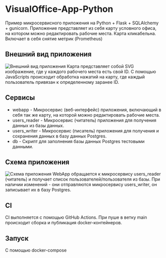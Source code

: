 # VisualOffice-App-Python
Пример микросервисного приложения на Python + Flask + SQLAlchemy + gunicorn.
Приложение представляет из себя карту условного офиса, на котором можно редактировать рабочие места. Карта кликабельна.
Включает в себя снятие метрик (Prometheus)
## Внешний вид приложения
![Внешний вид приложения](https://i.ibb.co/XbT4nVb/screen.png)
Карта представляет собой SVG изображение, где у каждого рабочего места есть свой ID.
С помощью JavaScripts происходит обработка нажатий на карту, где каждый пользователь привязан к определенному заранее ID.
## Сервисы
* webapp - Микросервис (веб-интерфейс) приложения, включающий в себя так же карту, на которой можно редактировать рабочие места.
* users_reader - Микросервис (читатель) приложения для получения данных из базы данных.
* users_writer - Микросервис (писатель) приложения для получения и сохранения данных в базу данных Postgres.
* db - Скрипт для заполнения базы данных Postgres тестовыми данными.
## Схема приложения
![Схема приложения](https://i.ibb.co/y0SzFRd/screen-scheme.png) 
WebApp обращается к микросервису users_reader (читатель) и получает список пользователей/пользователя из базы.
При наличии изменений - они отправляются микросервису users_writer, он записывает их в базу Postgres.
## CI
CI выполняется с помощью GitHub Actions. При пуше в ветку main происходит сборка и публикация docker-контейнеров.
## Запуск
С помощью docker-compose

